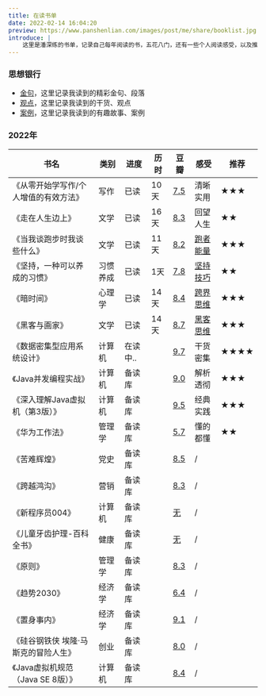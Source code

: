 ```yaml
---
title: 在读书单
date: 2022-02-14 16:04:20
preview: https://www.panshenlian.com/images/post/me/share/booklist.jpg
introduce: |
    这里是潘深练的书单，记录自己每年阅读的书，五花八门，还有一些个人阅读感受，以及推荐阅读指数。
---
```



### 思想银行

- [金句](/viewpoint/)，这里记录我读到的精彩金句、段落
- [观点](/viewpoint/)，这里记录我读到的干货、观点
- [案例](/viewpoint/)，这里记录我读到的有趣故事、案例

### 2022年 

|书名|类别|进度|历时|豆瓣|感受|推荐|
| ---- | ---- | ---- | ---- | ---- | ---- | ---- |
|《从零开始学写作/个人增值的有效方法》|写作|已读|10天|[7.5](https://book.douban.com/subject/30266255/)|清晰实用|**★★★**|
|《走在人生边上》|文学|已读|16天|[8.3](https://book.douban.com/subject/26855800/)|回望人生|**★★**|
|《当我谈跑步时我谈些什么》|文学|已读|11天|[8.2](https://book.douban.com/subject/3369600/)|[跑者能量](/2022/05/18/weekly-7/)|**★★★**|
|《坚持，一种可以养成的习惯》|习惯养成|已读|1天|[7.8](https://book.douban.com/subject/26771587/)|[坚持技巧](/2022/05/18/weekly-7/)|**★★**|
|《暗时间》|心理学|已读|14天|[8.4](https://book.douban.com/subject/6709809/)|[跨界思维](/2022/07/01/book-001-dark-time/)|**★★★**|
|《黑客与画家》|文学|已读|14天|[8.7](https://book.douban.com/subject/6021440/)|[黑客思维](/2022/08/13/book-002-hackers-and-painters/)|**★★★**|
|《数据密集型应用系统设计》|计算机|在读中..||[9.7](https://book.douban.com/subject/30329536/)|干货密集|**★★★★**|
|《Java并发编程实战》|计算机|备读库||[9.0](https://book.douban.com/subject/10484692/)|解析透彻|**★★★**|
|《深入理解Java虚拟机（第3版）》|计算机|备读库||[9.5](https://book.douban.com/subject/34907497/)|经典实践|**★★★**|
|《华为工作法》|管理学|备读库||[5.7](https://book.douban.com/subject/26932497/)|懂的都懂|**★★**|
|《苦难辉煌》|党史|备读库||[8.5](https://book.douban.com/subject/35177921/)|/||
|《跨越鸿沟》|营销|备读库||[8.3](https://book.douban.com/subject/3320425/)|/||
|《新程序员004》|计算机|备读库||[无](https://book.douban.com/subject/35928464/)|/||
|《儿童牙齿护理-百科全书》|健康|备读库||[无](https://book.douban.com/subject/30607924/)|/||
|《原则》|管理学|备读库||[8.3](https://book.douban.com/subject/27608239/)|/||
|《趋势2030》|经济学|备读库||[6.4](https://book.douban.com/subject/35809919/)|/||
|《置身事内》|经济学|备读库||[9.1](https://book.douban.com/subject/35546622/)|/||
|《硅谷钢铁侠 埃隆·马斯克的冒险人生》|创业|备读库||[8.0](https://book.douban.com/subject/26759508/)|/||
|《Java虚拟机规范（Java SE 8版）》|计算机|备读库||[8.4](https://book.douban.com/subject/26418340/)|/||
